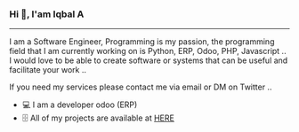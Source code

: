 ### Hi 👋, I'am Iqbal A
---
I am a Software Engineer, Programming is my passion, the programming field that I am currently working on is Python, ERP, Odoo, PHP, Javascript ..
I would love to be able to create software or systems that can be useful and facilitate your work ..

If you need my services please contact me via email or DM on Twitter ..

- 💻 I am a developer odoo (ERP)
- 🗄️ All of my projects are available at [HERE](https://github.com/rahmansaleh7)


<!--
**rahmansaleh7/rahmansaleh7** is a ✨ _special_ ✨ repository because its `README.md` (this file) appears on your GitHub profile.

Here are some ideas to get you started:

- 🔭 I’m currently working on ...
- 🌱 I’m currently learning ...
- 👯 I’m looking to collaborate on ...
- 🤔 I’m looking for help with ...
- 💬 Ask me about ...
- 📫 How to reach me: ...
- 😄 Pronouns: ...
- ⚡ Fun fact: ...
-->
